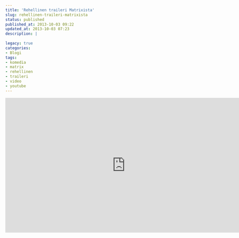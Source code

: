 ```yaml
---
title: 'Rehellinen traileri Matrixista'
slug: rehellinen-traileri-matrixista
status: published
published_at: 2013-10-03 09:22
updated_at: 2013-10-03 07:23
description: |
    
legacy: true
categories:
- Blogi
tags:
- komedia
- matrix
- rehellinen
- traileri
- video
- youtube
---
```


<p><iframe loading="lazy" title="Honest Trailers - The Matrix" width="750" height="422" src="https://www.youtube.com/embed/fY9UhIxitYM?feature=oembed" frameborder="0" allow="accelerometer; autoplay; clipboard-write; encrypted-media; gyroscope; picture-in-picture" allowfullscreen></iframe></p>